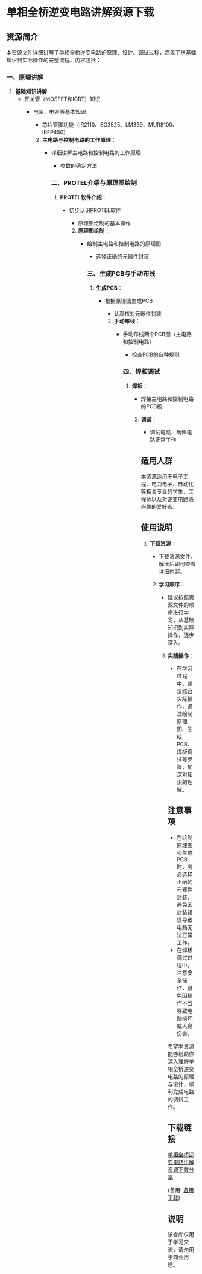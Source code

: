 # 单相全桥逆变电路讲解资源下载

## 资源简介

本资源文件详细讲解了单相全桥逆变电路的原理、设计、调试过程，涵盖了从基础知识到实际操作的完整流程。内容包括：

### 一、原理讲解

1. **基础知识讲解**：
   - 开关管（MOSFET和IGBT）知识
      - 电阻、电容等基本知识
         - 芯片管脚功能（IR2110、SG3525、LM339、MUR8100、IRFP450）

         2. **主电路与控制电路的工作原理**：
            - 详细讲解主电路和控制电路的工作原理
               - 参数的确定方法

               ### 二、PROTEL介绍与原理图绘制

               1. **PROTEL软件介绍**：
                  - 初步认识PROTEL软件
                     - 原理图绘制的基本操作

                     2. **原理图绘制**：
                        - 绘制主电路和控制电路的原理图
                           - 选择正确的元器件封装

                           ### 三、生成PCB与手动布线

                           1. **生成PCB**：
                              - 根据原理图生成PCB
                                 - 认真核对元器件封装

                                 2. **手动布线**：
                                    - 手动布线两个PCB图（主电路和控制电路）
                                       - 检查PCB的各种规则

                                       ### 四、焊板调试

                                       1. **焊板**：
                                          - 焊接主电路和控制电路的PCB板

                                          2. **调试**：
                                             - 调试电路，确保电路正常工作

                                             ## 适用人群

                                             本资源适用于电子工程、电力电子、自动化等相关专业的学生、工程师以及对逆变电路感兴趣的爱好者。

                                             ## 使用说明

                                             1. **下载资源**：
                                                - 下载资源文件，解压后即可查看详细内容。

                                                2. **学习顺序**：
                                                   - 建议按照资源文件的顺序进行学习，从基础知识到实际操作，逐步深入。

                                                   3. **实践操作**：
                                                      - 在学习过程中，建议结合实际操作，通过绘制原理图、生成PCB、焊板调试等步骤，加深对知识的理解。

                                                      ## 注意事项

                                                      - 在绘制原理图和生成PCB时，务必选择正确的元器件封装，避免因封装错误导致电路无法正常工作。
                                                      - 在焊板调试过程中，注意安全操作，避免因操作不当导致电路损坏或人身伤害。

                                                      希望本资源能够帮助你深入理解单相全桥逆变电路的原理与设计，顺利完成电路的调试工作。

                                                      ## 下载链接
                                                      [单相全桥逆变电路讲解资源下载分享](https://pan.quark.cn/s/a577f8e62af2) 

                                                      (备用: [备用下载](https://pan.baidu.com/s/1ULIjwCy89se_Asq108fmog?pwd=1234))

                                                      ## 说明

                                                      该仓库仅用于学习交流，请勿用于商业用途。
